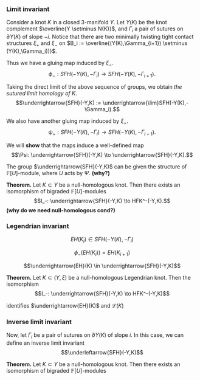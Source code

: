 ### Limit invariant
Consider a knot $K$ in a closed 3-manifold $Y$. Let $Y(K)$ be the knot complement $\overline{Y \setminus N(K)}$, and $\Gamma_i$ a pair of sutures on $\partial Y(K)$ of slope $-i$. Notice that there are two minimally twisting tight contact structures $\xi_+$ and $\xi_-$ on $B_i := \overline{(Y(K),\Gamma_{i+1}) \setminus (Y(K),\Gamma_i))}$.

Thus we have a gluing map induced by $\xi_-$.
$$\phi_-: SFH(-Y(K), -\Gamma_i) \to SFH(-Y(K), -\Gamma_{i+1}).$$

Taking the direct limit of the above sequence of groups, we obtain *the sutured limit homology of $K$*.
$$\underrightarrow{SFH}(-Y,K) := \underrightarrow{\lim}SFH(-Y(K),-\Gamma_i).$$

We also have another gluing map induced by $\xi_+$.
$$\psi_+:SFH(-Y(K), -\Gamma_i) \to SFH(-Y(K), -\Gamma_{i+1}).$$

We will **show** that the maps induce a well-defined map
$$\Psi: \underrightarrow{SFH}(-Y,K) \to \underrightarrow{SFH}(-Y,K).$$

The group $\underrightarrow{SFH}(-Y,K)$ can be given the structure of $\mathbb{F}[U]$-module, where $U$ acts by $\Psi$. **(why?)**

**Theorem.** Let $K \subset Y$ be a null-homologous knot. Then there exists an isomorphism of bigraded $\mathbb{F}[U]$-modules
$$I_-: \underrightarrow{SFH}(-Y,K) \to HFK^-(-Y,K).$$
**(why do we need null-homologous cond?)**

### Legendrian invariant

$$EH(K_i) \in SFH(-Y(K),-\Gamma_i)$$

$$\phi_-(EH(K_i)) = EH(K_{i+1})$$

$$\underrightarrow{EH}(K) \in \underrightarrow{SFH}(-Y,K)$$

**Theorem.** Let $K \subset (Y, \xi)$ be a null-homologous Legendrian knot. Then the isomorphism 
$$I_-: \underrightarrow{SFH}(-Y,K) \to HFK^-(-Y,K)$$

identifies $\underrightarrow{EH}(K)$ and $\mathcal{L}(K)$

### Inverse limit invariant
Now, let $\Gamma_i$ be a pair of sutures on $\partial Y(K)$ of slope $i$. In this case, we can define an inverse limit invariant
$$\underleftarrow{SFH}(-Y,K)$$

**Theorem.** Let $K \subset Y$ be a null-homologous knot. Then there exists an isomorphism of bigraded $\mathbb{F}[U]$-modules
<!--stackedit_data:
eyJoaXN0b3J5IjpbMTAzNTA2OTgyOCw0NjU0NjIzMzcsMTgyOT
EwMzQwLC0xMzA3ODcxMTUzLC0xNTE0ODY3Mjg3LDk0NDYwOTkz
NywtMzI5MTY1NTU2XX0=
-->